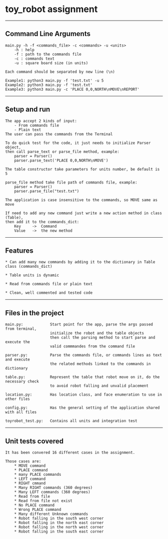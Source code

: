 # toy_robot assignment
----------------------
Command Line Arguments
----------------------

    main.py -h -f <commands_file> -c <commands> -u <units>
        -h : help
        -f : path to the commands file
        -c : commands text
        -u : square board size (in units)

    Each command should be separated by new line (\n)

    Example1: python3 main.py -f 'test.txt' -u 5 
    Example2: python3 main.py -f 'test.txt'
    Example3: python3 main.py -c 'PLACE 0,0,NORTH\nMOVE\nREPORT'


-------------------------
Setup and run
-------------------------

    The app accept 2 kinds of input:
        - From commands file
        - Plain text
    The user can pass the commands from the Terminal  

    To do quick test for the code, it just needs to initialize Parser object, 
    then call parse_text or parse_file method, example:
        parser = Parser()
        parser.parse_text('PLACE 0,0,NORTH\nMOVE')

    The table constructor take parameters for units number, be default is 5

    parse_file method take file path of commands file, example:
        parser = Parser()
        parser.parse_file("test.txt")

    The application is case insensitive to the commands, so MOVE same as move

    If need to add any new command just write a new action method in class (Table), 
    then add it to the commands_dict:
        Key     ->  Command
        Value   ->  the new method


-------------------------
Features
-------------------------

    * Can add many new commands by adding it to the dictionary in Table class (commands_dict)

    * Table units is dynamic

    * Read from commands file or plain text
    
    * Clean, well commented and tested code


-------------------------
Files in the project
-------------------------

    main.py:            Start point for the app, parse the args passed from terminal, 
                        initialize the robot and the table objects
                        then call the parsing method to start parse and execute the 
                        valid commmandes from the command file 

    parser.py:          Parse the commands file, or commands lines as text and execute 
                        the related methods linked to the commands in dictionary

    table.py:           Represent the table that robot move on it, do the necessary check
                        to avoid robot falling and unvalid placement

    location.py:        Has location class, and face enumeration to use in other files

    config.py:          Has the general setting of the application shared with all files

    toyrobot_test.py:   Contains all units and integration test


-------------------------
Unit tests covered 
-------------------------

    It has been convered 16 different cases in the assignment.

    Those cases are:
        * MOVE command
        * PLACE command
        * many PLACE commands
        * LEFT command
        * RIGHT cmmand
        * Many RIGHT commands (360 degrees)
        * Many LEFT commands (360 degrees)
        * Read from file
        * Read from file not exist
        * No PLACE command
        * Wrong PLACE command
        * Many different Unknown commands
        * Robot falling in the south west corner
        * Robot falling in the north east corner
        * Robot falling in the north west corner
        * Robot falling in the south east corner
